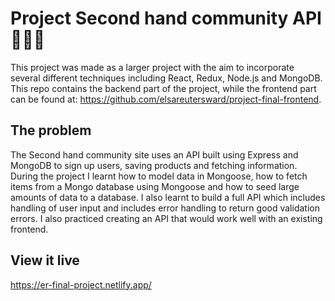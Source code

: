 # Project Second hand community API 👕👗👜

This project was made as a larger project with the aim to incorporate several different techniques including React, Redux, Node.js and MongoDB. This repo contains the backend part of the project, while the frontend part can be found at: https://github.com/elsareutersward/project-final-frontend.

## The problem

The Second hand community site uses an API built using Express and MongoDB to sign up users, saving products and fetching information. During the project I learnt how to model data in Mongoose, how to fetch items from a Mongo database using Mongoose and how to seed large amounts of data to a database. I also learnt to build a full API which includes handling of user input and includes error handling to return good validation errors. I also practiced creating an API that would work well with an existing frontend.

## View it live

https://er-final-project.netlify.app/

